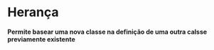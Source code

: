 # Herança

**Permite basear uma nova classe na definição de uma outra calsse previamente existente**

